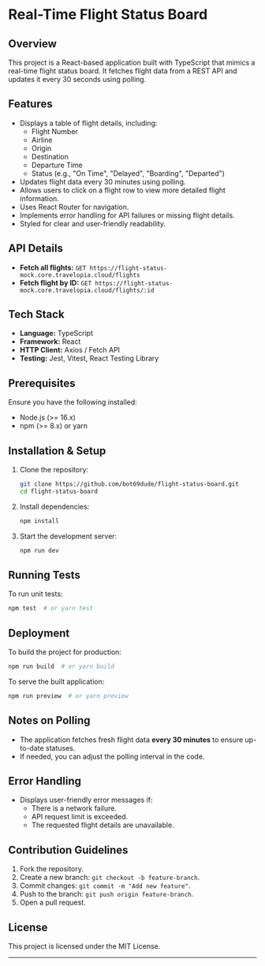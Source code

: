 # Real-Time Flight Status Board

## Overview
This project is a React-based application built with TypeScript that mimics a real-time flight status board. It fetches flight data from a REST API and updates it every 30 seconds using polling.

## Features
- Displays a table of flight details, including:
  - Flight Number
  - Airline
  - Origin
  - Destination
  - Departure Time
  - Status (e.g., "On Time", "Delayed", "Boarding", "Departed")
- Updates flight data every 30 minutes using polling.
- Allows users to click on a flight row to view more detailed flight information.
- Uses React Router for navigation.
- Implements error handling for API failures or missing flight details.
- Styled for clear and user-friendly readability.

## API Details
- **Fetch all flights:** `GET https://flight-status-mock.core.travelopia.cloud/flights`
- **Fetch flight by ID:** `GET https://flight-status-mock.core.travelopia.cloud/flights/:id`

## Tech Stack
- **Language:** TypeScript
- **Framework:** React
- **HTTP Client:** Axios / Fetch API
- **Testing:** Jest, Vitest, React Testing Library

## Prerequisites
Ensure you have the following installed:
- Node.js (>= 16.x)
- npm (>= 8.x) or yarn

## Installation & Setup
1. Clone the repository:
   ```sh
   git clone https://github.com/bot69dude/flight-status-board.git
   cd flight-status-board
   ```
2. Install dependencies:
   ```sh
   npm install  
   ```
3. Start the development server:
   ```sh
   npm run dev  
   ```

## Running Tests
To run unit tests:
```sh
npm test  # or yarn test
```

## Deployment
To build the project for production:
```sh
npm run build  # or yarn build
```
To serve the built application:
```sh
npm run preview  # or yarn preview
```

## Notes on Polling
- The application fetches fresh flight data **every 30 minutes** to ensure up-to-date statuses.
- If needed, you can adjust the polling interval in the code.

## Error Handling
- Displays user-friendly error messages if:
  - There is a network failure.
  - API request limit is exceeded.
  - The requested flight details are unavailable.

## Contribution Guidelines
1. Fork the repository.
2. Create a new branch: `git checkout -b feature-branch`.
3. Commit changes: `git commit -m "Add new feature"`.
4. Push to the branch: `git push origin feature-branch`.
5. Open a pull request.

## License
This project is licensed under the MIT License.

---
